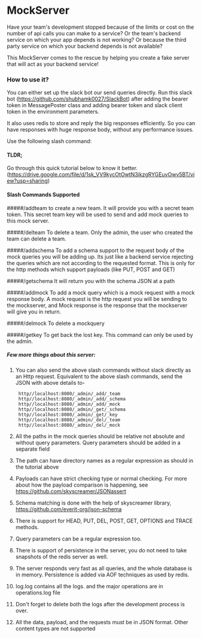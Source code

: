 # MockServer
Have your team's development stopped because of the limits or 
cost on the number of api calls you can make to a service?
Or the team's backend service on which your app depends is not 
working? Or because the third party service on which your backend
depends is not available? 

This MockServer comes to the rescue by helping you create a fake server 
that will act as your backend service! 

### How to use it?

You can either set up the slack bot our send queries directly. Run this slack 
bot (https://github.com/shubhamk0027/SlackBot) after adding the bearer token in 
MessagePoster class and adding bearer token and slack client token in the environment 
parameters. 

It also uses redis to store and reply the big responses efficiently. So you can 
have responses with huge response body, without any performance issues. 

Use the following slash command:
#### TLDR;

Go through this quick tutorial below to know it better.
(https://drive.google.com/file/d/1sk_VV9kycOtOwtN3ikzgRYGEuvOwv5BT/view?usp=sharing)

#### Slash Commands Supported    
#####/addteam
to create a new team. It will provide you with a secret team token. 
This secret team key will be used to send and add mock queries to this mock server.

#####/delteam
To delete a team. Only the admin, the user who created the team can 
delete a team.

#####/addschema
To add a schema support to the request body of the mock queries 
you will be adding up. Its just like a backend service rejecting the queries 
which are not according to the requested format. This is only for the http
methods which support payloads (like PUT, POST and GET)

#####/getschema
It will return you with the schema JSON at a path

#####/addmock 
To add a mock query which is a mock request with a mock response body.
A mock request is the http request you will be sending to the mockserver, and Mock response
is the response that the mockserver will give you in return.

#####/delmock
To delete a mockquery  

#####/getkey
To get back the lost key. This command can only be used by the admin. 

##### Few more things about this server:
1. You can also send the above slash commands without slack directly as an Http request. 
Equivalent to the above slash commands, send the JSON with above details to-

        http//localhost:8080/_admin/_add/_team
        http//localhost:8080/_admin/_add/_schema
        http//localhost:8080/_admin/_add/_mock
        http//localhost:8080/_admin/_get/_schema
        http//localhost:8080/_admin/_get/_key
        http//localhost:8080/_admin/_del/_team
        http//localhost:8080/_admin/_del/_mock
        
2. All the paths in the mock queries should be relative not absolute and 
without query parameters. Query parameters should be added in a separate field

3. The path can have directory names as a regular expression as should in the tutorial above

4. Payloads can have strict checking type or normal checking. For more about how the
payload comparison is happening, see https://github.com/skyscreamer/JSONassert

5. Schema matching is done with the help of skyscreamer library, https://github.com/everit-org/json-schema

6. There is support for HEAD, PUT, DEL, POST, GET, OPTIONS and TRACE methods.

7. Query parameters can be a regular expression too.

8. There is support of persistence in the server, you do not need to take snapshots
of the redis server as well.

9. The server responds very fast as all queries, and the whole database is in memory. Persistence
is added via AOF techniques as used by redis.

10. log.log contains all the logs. and the major operations are in operations.log file

11. Don't forget to delete both the logs after the development process is over. 

12. All the data, payload, and the requests must be in JSON format. Other content types are not supported


